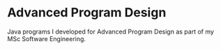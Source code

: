 # Advanced Program Design

Java programs I developed for Advanced Program Design as part of my MSc Software
Engineering.
